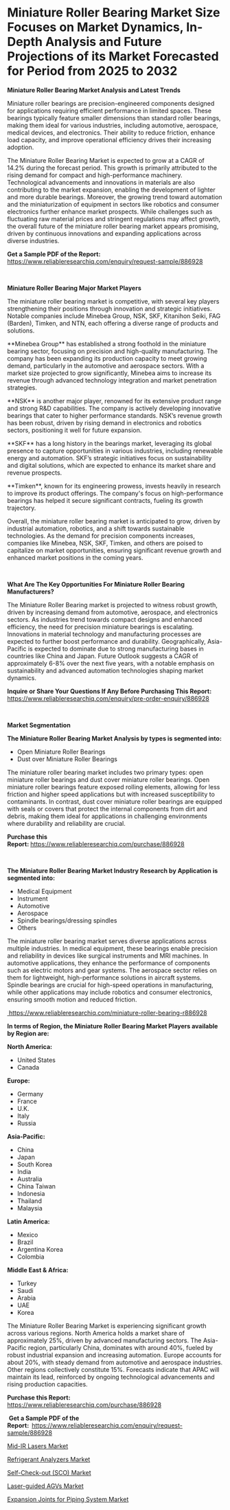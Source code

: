 <p><h1>Miniature Roller Bearing Market Size Focuses on Market Dynamics, In-Depth Analysis and Future Projections of its Market Forecasted for Period from 2025 to 2032</h1></p><p><strong>Miniature Roller Bearing Market Analysis and Latest Trends</strong></p>
<p><p>Miniature roller bearings are precision-engineered components designed for applications requiring efficient performance in limited spaces. These bearings typically feature smaller dimensions than standard roller bearings, making them ideal for various industries, including automotive, aerospace, medical devices, and electronics. Their ability to reduce friction, enhance load capacity, and improve operational efficiency drives their increasing adoption.</p><p>The Miniature Roller Bearing Market is expected to grow at a CAGR of 14.2% during the forecast period. This growth is primarily attributed to the rising demand for compact and high-performance machinery. Technological advancements and innovations in materials are also contributing to the market expansion, enabling the development of lighter and more durable bearings. Moreover, the growing trend toward automation and the miniaturization of equipment in sectors like robotics and consumer electronics further enhance market prospects. While challenges such as fluctuating raw material prices and stringent regulations may affect growth, the overall future of the miniature roller bearing market appears promising, driven by continuous innovations and expanding applications across diverse industries.</p></p>
<p><strong>Get a Sample PDF of the Report:&nbsp;</strong> <a href="https://www.reliableresearchiq.com/enquiry/request-sample/886928?utm_campaign=104&utm_medium=2&utm_source=Github&utm_content=ia&utm_term=28022025&utm_id=miniature-roller-bearing">https://www.reliableresearchiq.com/enquiry/request-sample/886928</a></p>
<p>&nbsp;</p>
<p><strong>Miniature Roller Bearing Major Market Players</strong></p>
<p><p>The miniature roller bearing market is competitive, with several key players strengthening their positions through innovation and strategic initiatives. Notable companies include Minebea Group, NSK, SKF, Kitanihon Seiki, FAG (Barden), Timken, and NTN, each offering a diverse range of products and solutions.</p><p>**Minebea Group** has established a strong foothold in the miniature bearing sector, focusing on precision and high-quality manufacturing. The company has been expanding its production capacity to meet growing demand, particularly in the automotive and aerospace sectors. With a market size projected to grow significantly, Minebea aims to increase its revenue through advanced technology integration and market penetration strategies.</p><p>**NSK** is another major player, renowned for its extensive product range and strong R&D capabilities. The company is actively developing innovative bearings that cater to higher performance standards. NSK’s revenue growth has been robust, driven by rising demand in electronics and robotics sectors, positioning it well for future expansion.</p><p>**SKF** has a long history in the bearings market, leveraging its global presence to capture opportunities in various industries, including renewable energy and automation. SKF’s strategic initiatives focus on sustainability and digital solutions, which are expected to enhance its market share and revenue prospects.</p><p>**Timken**, known for its engineering prowess, invests heavily in research to improve its product offerings. The company's focus on high-performance bearings has helped it secure significant contracts, fueling its growth trajectory.</p><p>Overall, the miniature roller bearing market is anticipated to grow, driven by industrial automation, robotics, and a shift towards sustainable technologies. As the demand for precision components increases, companies like Minebea, NSK, SKF, Timken, and others are poised to capitalize on market opportunities, ensuring significant revenue growth and enhanced market positions in the coming years.</p></p>
<p>&nbsp;</p>
<p><strong>What Are The Key Opportunities For Miniature Roller Bearing Manufacturers?</strong></p>
<p><p>The Miniature Roller Bearing market is projected to witness robust growth, driven by increasing demand from automotive, aerospace, and electronics sectors. As industries trend towards compact designs and enhanced efficiency, the need for precision miniature bearings is escalating. Innovations in material technology and manufacturing processes are expected to further boost performance and durability. Geographically, Asia-Pacific is expected to dominate due to strong manufacturing bases in countries like China and Japan. Future Outlook suggests a CAGR of approximately 6-8% over the next five years, with a notable emphasis on sustainability and advanced automation technologies shaping market dynamics.</p></p>
<p><strong>Inquire or Share Your Questions If Any Before Purchasing This Report:</strong> <a href="https://www.reliableresearchiq.com/enquiry/pre-order-enquiry/886928?utm_campaign=104&utm_medium=2&utm_source=Github&utm_content=ia&utm_term=28022025&utm_id=miniature-roller-bearing">https://www.reliableresearchiq.com/enquiry/pre-order-enquiry/886928</a></p>
<p>&nbsp;</p>
<p><strong>Market Segmentation</strong></p>
<p><strong>The Miniature Roller Bearing Market Analysis by types is segmented into:</strong></p>
<p><ul><li>Open Miniature Roller Bearings</li><li>Dust over Miniature Roller Bearings</li></ul></p>
<p><p>The miniature roller bearing market includes two primary types: open miniature roller bearings and dust cover miniature roller bearings. Open miniature roller bearings feature exposed rolling elements, allowing for less friction and higher speed applications but with increased susceptibility to contaminants. In contrast, dust cover miniature roller bearings are equipped with seals or covers that protect the internal components from dirt and debris, making them ideal for applications in challenging environments where durability and reliability are crucial.</p></p>
<p><strong>Purchase this Report:&nbsp;</strong><a href="https://www.reliableresearchiq.com/purchase/886928?utm_campaign=104&utm_medium=2&utm_source=Github&utm_content=ia&utm_term=28022025&utm_id=miniature-roller-bearing">https://www.reliableresearchiq.com/purchase/886928</a></p>
<p>&nbsp;</p>
<p><strong>The Miniature Roller Bearing Market Industry Research by Application is segmented into:</strong></p>
<p><ul><li>Medical Equipment</li><li>Instrument</li><li>Automotive</li><li>Aerospace</li><li>Spindle bearings/dressing spindles</li><li>Others</li></ul></p>
<p><p>The miniature roller bearing market serves diverse applications across multiple industries. In medical equipment, these bearings enable precision and reliability in devices like surgical instruments and MRI machines. In automotive applications, they enhance the performance of components such as electric motors and gear systems. The aerospace sector relies on them for lightweight, high-performance solutions in aircraft systems. Spindle bearings are crucial for high-speed operations in manufacturing, while other applications may include robotics and consumer electronics, ensuring smooth motion and reduced friction.</p></p>
<p><a href="https://www.reliableresearchiq.com/miniature-roller-bearing-r886928?utm_campaign=104&utm_medium=2&utm_source=Github&utm_content=ia&utm_term=28022025&utm_id=miniature-roller-bearing">&nbsp;https://www.reliableresearchiq.com/miniature-roller-bearing-r886928</a></p>
<p><strong>In terms of Region, the Miniature Roller Bearing Market Players available by Region are:</strong></p>
<p>
    <p> <strong> North America: </strong>
        <ul>
            <li>United States</li>
            <li>Canada</li>
        </ul>
        </p> 
    <p> <strong> Europe: </strong>
        <ul>
            <li>Germany</li>
            <li>France</li>
            <li>U.K.</li>
            <li>Italy</li>
            <li>Russia</li>
        </ul>
        </p> 
    <p> <strong> Asia-Pacific: </strong>
        <ul>
            <li>China</li>
            <li>Japan</li>
            <li>South Korea</li>
            <li>India</li>
            <li>Australia</li>
            <li>China Taiwan</li>
            <li>Indonesia</li>
            <li>Thailand</li>
            <li>Malaysia</li>
        </ul>
        </p> 
    <p> <strong> Latin America: </strong>
        <ul>
            <li>Mexico</li>
            <li>Brazil</li>
            <li>Argentina Korea</li>
            <li>Colombia</li>
        </ul>
        </p> 
    <p> <strong> Middle East & Africa: </strong>
        <ul>
            <li>Turkey</li>
            <li>Saudi</li>
            <li>Arabia</li>
            <li>UAE</li>
            <li>Korea</li>
        </ul>
    </p>
    </p>
<p><p>The Miniature Roller Bearing Market is experiencing significant growth across various regions. North America holds a market share of approximately 25%, driven by advanced manufacturing sectors. The Asia-Pacific region, particularly China, dominates with around 40%, fueled by robust industrial expansion and increasing automation. Europe accounts for about 20%, with steady demand from automotive and aerospace industries. Other regions collectively constitute 15%. Forecasts indicate that APAC will maintain its lead, reinforced by ongoing technological advancements and rising production capacities.</p></p>
<p><strong>Purchase this Report: </strong><a href="https://www.reliableresearchiq.com/purchase/886928?utm_campaign=104&utm_medium=2&utm_source=Github&utm_content=ia&utm_term=28022025&utm_id=miniature-roller-bearing">https://www.reliableresearchiq.com/purchase/886928</a></p>
<p>&nbsp;<strong>Get a Sample PDF of the Report:&nbsp;&nbsp;</strong><a href="https://www.reliableresearchiq.com/enquiry/request-sample/886928?utm_campaign=104&utm_medium=2&utm_source=Github&utm_content=ia&utm_term=28022025&utm_id=miniature-roller-bearing">https://www.reliableresearchiq.com/enquiry/request-sample/886928</a></p>
<p><strong></strong></p>
<p><p><a href="https://github.com/alanepetevi/Market-Research-Report-List-1/blob/main/mid-ir-lasers-market.md?utm_campaign=104&utm_medium=2&utm_source=Github&utm_content=ia&utm_term=28022025&utm_id=miniature-roller-bearing">Mid-IR Lasers Market</a></p><p><a href="https://github.com/carendesrochers299/Market-Research-Report-List-1/blob/main/refrigerant-analyzers-market.md?utm_campaign=104&utm_medium=2&utm_source=Github&utm_content=ia&utm_term=28022025&utm_id=miniature-roller-bearing">Refrigerant Analyzers Market</a></p><p><a href="https://github.com/hannajuana198484/Market-Research-Report-List-1/blob/main/self-check-out-sco-market.md?utm_campaign=104&utm_medium=2&utm_source=Github&utm_content=ia&utm_term=28022025&utm_id=miniature-roller-bearing">Self-Check-out (SCO) Market</a></p><p><a href="https://github.com/tjoensfibich/Market-Research-Report-List-1/blob/main/laser-guided-agvs-market.md?utm_campaign=104&utm_medium=2&utm_source=Github&utm_content=ia&utm_term=28022025&utm_id=miniature-roller-bearing">Laser-guided AGVs Market</a></p><p><a href="https://github.com/zitanebeibit9/Market-Research-Report-List-1/blob/main/expansion-joints-for-piping-system-market.md?utm_campaign=104&utm_medium=2&utm_source=Github&utm_content=ia&utm_term=28022025&utm_id=miniature-roller-bearing">Expansion Joints for Piping System Market</a></p></p>
